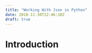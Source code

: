 ```yaml
---
title: "Working With Json in Python"
date: 2018-11-30T22:46:10Z
draft: true
---
```


# Introduction

